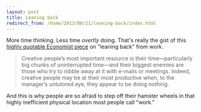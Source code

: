 ```yaml
---
layout: post
title: Leaning back
redirect_from: /home/2013/08/21/leaning-back/index.html
---
```

<p>More time thinking. Less time <em>overtly</em> doing. That's really the gist of this <a href="http://www.economist.com/news/business/21583592-businesspeople-would-be-better-if-they-did-less-and-thought-more-praise-laziness">highly quotable Economist piece</a> on "leaning back" from work.</p>

<blockquote>
  <p>Creative people’s most important resource is their time—particularly big chunks of uninterrupted time—and their biggest enemies are those who try to nibble away at it with e-mails or meetings. Indeed, creative people may be at their most productive when, to the manager’s untutored eye, they appear to be doing nothing.</p>
</blockquote>

<p>And this is why people are so afraid to step off their hamster wheels in that highly inefficient physical location most people call "work."</p>
